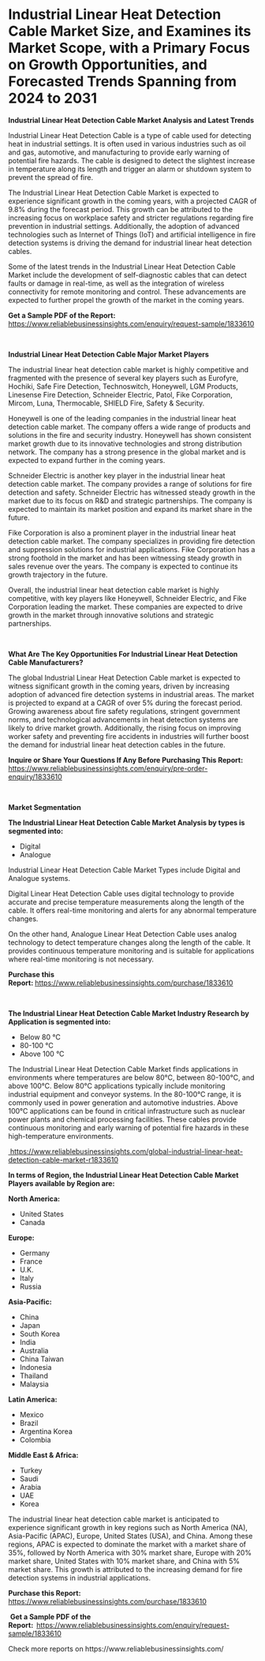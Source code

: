 <p><h1>Industrial Linear Heat Detection Cable Market Size, and Examines its Market Scope, with a Primary Focus on Growth Opportunities, and Forecasted Trends Spanning from 2024 to 2031</h1></p><p><strong>Industrial Linear Heat Detection Cable Market Analysis and Latest Trends</strong></p>
<p><p>Industrial Linear Heat Detection Cable is a type of cable used for detecting heat in industrial settings. It is often used in various industries such as oil and gas, automotive, and manufacturing to provide early warning of potential fire hazards. The cable is designed to detect the slightest increase in temperature along its length and trigger an alarm or shutdown system to prevent the spread of fire.</p><p>The Industrial Linear Heat Detection Cable Market is expected to experience significant growth in the coming years, with a projected CAGR of 9.8% during the forecast period. This growth can be attributed to the increasing focus on workplace safety and stricter regulations regarding fire prevention in industrial settings. Additionally, the adoption of advanced technologies such as Internet of Things (IoT) and artificial intelligence in fire detection systems is driving the demand for industrial linear heat detection cables.</p><p>Some of the latest trends in the Industrial Linear Heat Detection Cable Market include the development of self-diagnostic cables that can detect faults or damage in real-time, as well as the integration of wireless connectivity for remote monitoring and control. These advancements are expected to further propel the growth of the market in the coming years.</p></p>
<p><strong>Get a Sample PDF of the Report:&nbsp;</strong> <a href="https://www.reliablebusinessinsights.com/enquiry/request-sample/1833610">https://www.reliablebusinessinsights.com/enquiry/request-sample/1833610</a></p>
<p>&nbsp;</p>
<p><strong>Industrial Linear Heat Detection Cable Major Market Players</strong></p>
<p><p>The industrial linear heat detection cable market is highly competitive and fragmented with the presence of several key players such as Eurofyre, Hochiki, Safe Fire Detection, Technoswitch, Honeywell, LGM Products, Linesense Fire Detection, Schneider Electric, Patol, Fike Corporation, Mircom, Luna, Thermocable, SHIELD Fire, Safety & Security. </p><p>Honeywell is one of the leading companies in the industrial linear heat detection cable market. The company offers a wide range of products and solutions in the fire and security industry. Honeywell has shown consistent market growth due to its innovative technologies and strong distribution network. The company has a strong presence in the global market and is expected to expand further in the coming years.</p><p>Schneider Electric is another key player in the industrial linear heat detection cable market. The company provides a range of solutions for fire detection and safety. Schneider Electric has witnessed steady growth in the market due to its focus on R&D and strategic partnerships. The company is expected to maintain its market position and expand its market share in the future.</p><p>Fike Corporation is also a prominent player in the industrial linear heat detection cable market. The company specializes in providing fire detection and suppression solutions for industrial applications. Fike Corporation has a strong foothold in the market and has been witnessing steady growth in sales revenue over the years. The company is expected to continue its growth trajectory in the future.</p><p>Overall, the industrial linear heat detection cable market is highly competitive, with key players like Honeywell, Schneider Electric, and Fike Corporation leading the market. These companies are expected to drive growth in the market through innovative solutions and strategic partnerships.</p></p>
<p>&nbsp;</p>
<p><strong>What Are The Key Opportunities For Industrial Linear Heat Detection Cable Manufacturers?</strong></p>
<p><p>The global Industrial Linear Heat Detection Cable market is expected to witness significant growth in the coming years, driven by increasing adoption of advanced fire detection systems in industrial areas. The market is projected to expand at a CAGR of over 5% during the forecast period. Growing awareness about fire safety regulations, stringent government norms, and technological advancements in heat detection systems are likely to drive market growth. Additionally, the rising focus on improving worker safety and preventing fire accidents in industries will further boost the demand for industrial linear heat detection cables in the future.</p></p>
<p><strong>Inquire or Share Your Questions If Any Before Purchasing This Report:</strong> <a href="https://www.reliablebusinessinsights.com/enquiry/pre-order-enquiry/1833610">https://www.reliablebusinessinsights.com/enquiry/pre-order-enquiry/1833610</a></p>
<p>&nbsp;</p>
<p><strong>Market Segmentation</strong></p>
<p><strong>The Industrial Linear Heat Detection Cable Market Analysis by types is segmented into:</strong></p>
<p><ul><li>Digital</li><li>Analogue</li></ul></p>
<p><p>Industrial Linear Heat Detection Cable Market Types include Digital and Analogue systems. </p><p>Digital Linear Heat Detection Cable uses digital technology to provide accurate and precise temperature measurements along the length of the cable. It offers real-time monitoring and alerts for any abnormal temperature changes.</p><p>On the other hand, Analogue Linear Heat Detection Cable uses analog technology to detect temperature changes along the length of the cable. It provides continuous temperature monitoring and is suitable for applications where real-time monitoring is not necessary.</p></p>
<p><strong>Purchase this Report:&nbsp;</strong><a href="https://www.reliablebusinessinsights.com/purchase/1833610">https://www.reliablebusinessinsights.com/purchase/1833610</a></p>
<p>&nbsp;</p>
<p><strong>The Industrial Linear Heat Detection Cable Market Industry Research by Application is segmented into:</strong></p>
<p><ul><li>Below 80 °C</li><li>80-100 °C</li><li>Above 100 °C</li></ul></p>
<p><p>The Industrial Linear Heat Detection Cable Market finds applications in environments where temperatures are below 80°C, between 80-100°C, and above 100°C. Below 80°C applications typically include monitoring industrial equipment and conveyor systems. In the 80-100°C range, it is commonly used in power generation and automotive industries. Above 100°C applications can be found in critical infrastructure such as nuclear power plants and chemical processing facilities. These cables provide continuous monitoring and early warning of potential fire hazards in these high-temperature environments.</p></p>
<p><a href="https://www.reliablebusinessinsights.com/global-industrial-linear-heat-detection-cable-market-r1833610">&nbsp;https://www.reliablebusinessinsights.com/global-industrial-linear-heat-detection-cable-market-r1833610</a></p>
<p><strong>In terms of Region, the Industrial Linear Heat Detection Cable Market Players available by Region are:</strong></p>
<p>
    <p> <strong> North America: </strong>
        <ul>
            <li>United States</li>
            <li>Canada</li>
        </ul>
        </p> 
    <p> <strong> Europe: </strong>
        <ul>
            <li>Germany</li>
            <li>France</li>
            <li>U.K.</li>
            <li>Italy</li>
            <li>Russia</li>
        </ul>
        </p> 
    <p> <strong> Asia-Pacific: </strong>
        <ul>
            <li>China</li>
            <li>Japan</li>
            <li>South Korea</li>
            <li>India</li>
            <li>Australia</li>
            <li>China Taiwan</li>
            <li>Indonesia</li>
            <li>Thailand</li>
            <li>Malaysia</li>
        </ul>
        </p> 
    <p> <strong> Latin America: </strong>
        <ul>
            <li>Mexico</li>
            <li>Brazil</li>
            <li>Argentina Korea</li>
            <li>Colombia</li>
        </ul>
        </p> 
    <p> <strong> Middle East & Africa: </strong>
        <ul>
            <li>Turkey</li>
            <li>Saudi</li>
            <li>Arabia</li>
            <li>UAE</li>
            <li>Korea</li>
        </ul>
    </p>
    </p>
<p><p>The industrial linear heat detection cable market is anticipated to experience significant growth in key regions such as North America (NA), Asia-Pacific (APAC), Europe, United States (USA), and China. Among these regions, APAC is expected to dominate the market with a market share of 35%, followed by North America with 30% market share, Europe with 20% market share, United States with 10% market share, and China with 5% market share. This growth is attributed to the increasing demand for fire detection systems in industrial applications.</p></p>
<p><strong>Purchase this Report: </strong><a href="https://www.reliablebusinessinsights.com/purchase/1833610">https://www.reliablebusinessinsights.com/purchase/1833610</a></p>
<p>&nbsp;<strong>Get a Sample PDF of the Report:&nbsp;&nbsp;</strong><a href="https://www.reliablebusinessinsights.com/enquiry/request-sample/1833610">https://www.reliablebusinessinsights.com/enquiry/request-sample/1833610</a></p>
<p><strong></strong></p>
<p>Check more reports on https://www.reliablebusinessinsights.com/</p>